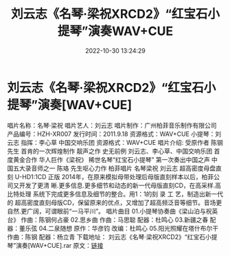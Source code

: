 ﻿---
title: 刘云志《名琴·梁祝XRCD2》“红宝石小提琴”演奏WAV+CUE
date: 2022-10-30 13:24:29
categories: 古典音乐、新世纪、纯音雅乐
tags: 纯音雅乐
---
# 刘云志《名琴·梁祝XRCD2》“红宝石小提琴”演奏[WAV+CUE]

唱片名称：名琴·梁祝
唱片艺人：刘云志
唱片制作：广州柏菲音乐制作有限公司
产品编号：HZH-XR007
发行时间：2011.9.18
资源格式：WAV+CUE
小提琴：刘云志
指挥：李心草
中国交响乐团
资源格式：WAV+CUE
唱片介绍:
受原作者 陈钢 先生
首肯的一次辉煌制作
靓声之作 史无前例
刘云志、李心草、中国交响乐团
首度黄金合作
华人巨作《梁祝》
稀世名琴“红宝石小提琴”
第一次奏出中国之声
中国五大录音师之一
陈珞 先生呕心力作
柏菲唱片 名琴梁祝 刘云志 超高密度母盘直刻 U-HD1:1CD 正版
2014年，在原来模拟母带处理后母版直刻样本以后，柏菲公司又开发了更清
晰.更多信息.更多细节和动态的新一代母版直刻CD，在高采样.高比特处理
系统下完成更多信息及细节的整合。用1：1的刻 录 工 艺，制造出新一代的
超高密度直刻母版CD，保留原来的优点，又增加了超高频泛音等细节。音场更
自然.更广阔，可谓眼前“一马平川”。
唱片曲目
01.小提琴协奏曲《梁山泊与祝英台》
作曲：陈钢何占豪
02.思乡曲
作曲：马思聪
配器：杜鸣心
03.新疆之春
配器：董乐弦
04.二泉随想
原作：华彦钧
改编：杜鸣心
05.阳光照耀在塔什布尔干
作曲：陈钢
配器：杨立青
下载地址：
刘云志《名琴·梁祝XRCD2》“红宝石小提琴”演奏[WAV+CUE].rar
原文：[链接](https://blog.sina.com.cn/s/blog_1647c7e760103102m.html)